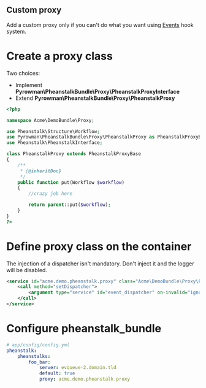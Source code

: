 ## Custom proxy

Add a custom proxy only if you can't do what you want using [Events](/src/Resources/doc/4-events.md) hook system.

# Create a proxy class

Two choices:
* Implement **Pyrowman\PheanstalkBundle\Proxy\PheanstalkProxyInterface**
* Extend **Pyrowman\PheanstalkBundle\Proxy\PheanstalkProxy**

```php
<?php

namespace Acme\DemoBundle\Proxy;

use Pheanstalk\Structure\Workflow;
use Pyrowman\PheanstalkBundle\Proxy\PheanstalkProxy as PheanstalkProxyBase;
use Pheanstalk\PheanstalkInterface;

class PheanstalkProxy extends PheanstalkProxyBase
{
    /**
     * {@inheritDoc}
     */
    public function put(Workflow $workflow)
    {
        //crazy job here

        return parent::put($workflow);
    }
}
?>
```

# Define proxy class on the container

The injection of a dispatcher isn't mandatory. Don't inject it and the logger will be disabled.

```xml
<service id="acme.demo.pheanstalk.proxy" class="Acme\DemoBundle\Proxy\PheanstalkProxy">
    <call method="setDispatcher">
        <argument type="service" id="event_dispatcher" on-invalid="ignore"/>
    </call>
</service>
```

# Configure pheanstalk_bundle

```yaml
# app/config/config.yml
pheanstalk:
    pheanstalks:
        foo_bar:
            server: evqueue-2.domain.tld
            default: true
            proxy: acme.demo.pheanstalk.proxy
```
